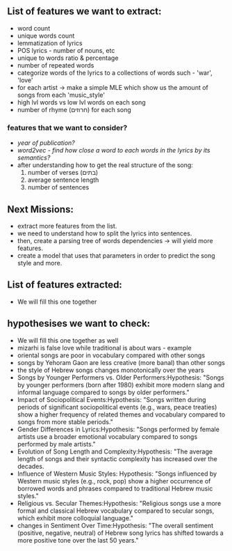 ## List of features we want to extract:
* word count
* unique words count
* lemmatization of lyrics
* POS lyrics - number of nouns, etc
* unique to words ratio & percentage
* number of repeated words
* categorize words of the lyrics to a collections of words such - 'war', 'love'
* for each artist -> make a simple MLE which show us the amount of songs from each 'music_style'
* high lvl words vs low lvl words on each song
* number of rhyme (חרוזים) for each song


### features that we want to consider?
* *year of publication?*
* *word2vec - find how close a word to each words in the lyrics by its semantics?*
* after understanding how to get the real structure of the song:
    1. number of verses (בתים)
    2. average sentence length
    3. number of sentences


## Next Missions:
* extract more features from the list.
* we need to understand how to split the lyrics into sentences.
* then, create a parsing tree of words dependencies -> will yield more features.
* create a model that uses that parameters in order to predict the song style and more.

## List of features extracted:
* We will fill this one together

## hypothesises we want to check:
* We will fill this one together as well
* mizarhi is false love while traditional is about wars - example
* oriental songs are poor in vocabulary compared with other songs
* songs by Yehoram Gaon are less creative (more banal) than other songs
* the style of Hebrew songs changes monotonically over the years
* Songs by Younger Performers vs. Older Performers:Hypothesis: "Songs by younger performers (born after 1980) exhibit more modern slang and informal language compared to songs by older performers."
* Impact of Sociopolitical Events:Hypothesis: "Songs written during periods of significant sociopolitical events (e.g., wars, peace treaties) show a higher frequency of related themes and vocabulary compared to songs from more stable periods."
* Gender Differences in Lyrics:Hypothesis: "Songs performed by female artists use a broader emotional vocabulary compared to songs performed by male artists."
* Evolution of Song Length and Complexity:Hypothesis: "The average length of songs and their syntactic complexity has increased over the decades.
* Influence of Western Music Styles: Hypothesis: "Songs influenced by Western music styles (e.g., rock, pop) show a higher occurrence of borrowed words and phrases compared to traditional Hebrew music styles."
* Religious vs. Secular Themes:Hypothesis: "Religious songs use a more formal and classical Hebrew vocabulary compared to secular songs, which exhibit more colloquial language."
* changes in Sentiment Over Time:Hypothesis: "The overall sentiment (positive, negative, neutral) of Hebrew song lyrics has shifted towards a more positive tone over the last 50 years."